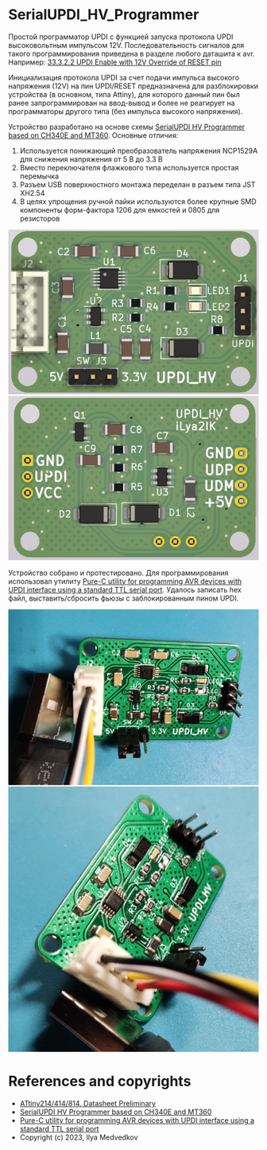 # SerialUPDI_HV_Programmer

Простой программатор UPDI с функцией запуска протокола UPDI высоковольтным импульсом 12V. Последовательность сигналов для такого программирования приведена в разделе любого даташита к avr. Например:
[33.3.2.2 UPDI Enable with 12V Override of RESET pin](https://ww1.microchip.com/downloads/en/DeviceDoc/40001912A.pdf)

Инициализация протокола UPDI за счет подачи импульса высокого напряжения (12V) на пин UPDI/RESET предназначена для разблокировки устройства (в основном, типа Attiny), для которого данный пин был ранее запрограммирован на ввод-вывод и более не реагирует на программаторы другого типа (без импульса высокого напряжения).

Устройство разработано на основе схемы [SerialUPDI HV Programmer based on CH340E and MT360](https://github.com/wagiminator/AVR-Programmer/blob/master/SerialUPDI_HV_Programmer). Основные отличия:
1. Используется понижающий преобразователь напряжения NCP1529A для снижения напряжения от 5 В до 3.3 В
2. Вместо переключателя флажкового типа используется простая перемычка
3. Разъем USB поверхностного монтажа переделан в разъем типа JST XH2.54
4. В целях упрощения ручной пайки используются более крупные SMD компоненты форм-фактора 1206 для емкостей и 0805 для резисторов

![updi_hv_reset_top.png](https://raw.githubusercontent.com/iLya2IK/SerialUPDI_HV_Programmer/main/images/updi_hv_reset_top.png)
![updi_hv_reset_btm.png](https://raw.githubusercontent.com/iLya2IK/SerialUPDI_HV_Programmer/main/images/updi_hv_reset_btm.png)

Устройство собрано и протестировано. Для программирования использовал утилиту [Pure-C utility for programming AVR devices with UPDI interface using a standard TTL serial port](https://github.com/Polarisru/updiprog). Удалось записать hex файл, выставить/сбросить фьюзы с заблокированным пином UPDI.

![updi_hv_reset_photo1.jpg](https://raw.githubusercontent.com/iLya2IK/SerialUPDI_HV_Programmer/main/images/updi_hv_reset_photo1.jpg)
![updi_hv_reset_photo2.jpg](https://raw.githubusercontent.com/iLya2IK/SerialUPDI_HV_Programmer/main/images/updi_hv_reset_photo2.jpg)

# References and copyrights
* [ATtiny214/414/814. Datasheet Preliminary](https://ww1.microchip.com/downloads/en/DeviceDoc/40001912A.pdf)
* [SerialUPDI HV Programmer based on CH340E and MT360](https://github.com/wagiminator/AVR-Programmer/blob/master/SerialUPDI_HV_Programmer)
* [Pure-C utility for programming AVR devices with UPDI interface using a standard TTL serial port](https://github.com/Polarisru/updiprog)
* Copyright (c) 2023, Ilya Medvedkov
